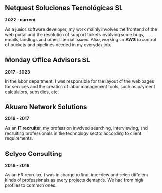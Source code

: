 ## Netquest Soluciones Tecnológicas SL

**2022 - current**

As a junior software developer, my work mainly involves the frontend of the web portal and the resolution of support tickets involving some bugs, emails, landings and other internal issues.
Also, working on **AWS** to control of buckets and pipelines needed in my everyday job.

## Monday Office Advisors SL

**2017 - 2023**

In the labor department, I was responsible for the layout of the web pages for services and the creation of labor management tools, such as payment calculators, subsidies, etc.

## Akuaro Network Solutions

**2016 - 2017**

As an **IT recruiter**, my profession involved searching, interviewing, and recruiting professionals in the technology sector according to client requirements.

## Selyco Consulting

**2016 - 2016**

As an HR recruiter, I was in charge to find, interview and selec different kinds of professionals as every projects demands. We had from high profiles to common ones.